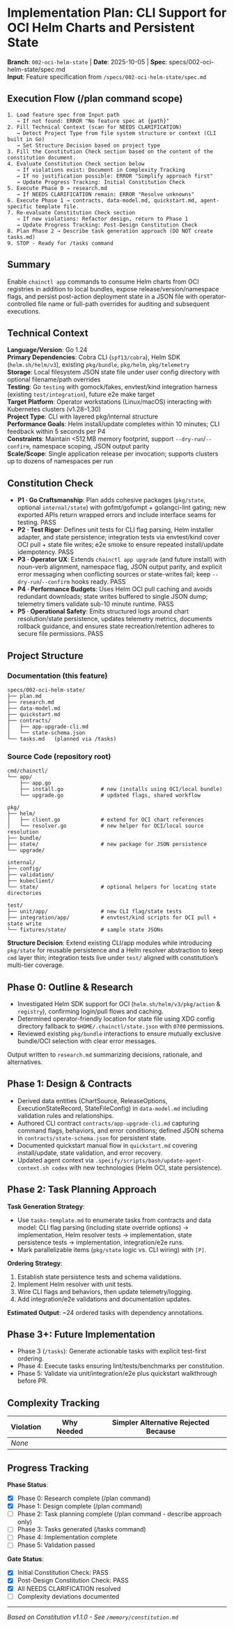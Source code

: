 # Implementation Plan: CLI Support for OCI Helm Charts and Persistent State

**Branch**: `002-oci-helm-state` | **Date**: 2025-10-05 | **Spec**: specs/002-oci-helm-state/spec.md  
**Input**: Feature specification from `/specs/002-oci-helm-state/spec.md`

## Execution Flow (/plan command scope)
```
1. Load feature spec from Input path
   → If not found: ERROR "No feature spec at {path}"
2. Fill Technical Context (scan for NEEDS CLARIFICATION)
   → Detect Project Type from file system structure or context (CLI built in Go)
   → Set Structure Decision based on project type
3. Fill the Constitution Check section based on the content of the constitution document.
4. Evaluate Constitution Check section below
   → If violations exist: Document in Complexity Tracking
   → If no justification possible: ERROR "Simplify approach first"
   → Update Progress Tracking: Initial Constitution Check
5. Execute Phase 0 → research.md
   → If NEEDS CLARIFICATION remain: ERROR "Resolve unknowns"
6. Execute Phase 1 → contracts, data-model.md, quickstart.md, agent-specific template file.
7. Re-evaluate Constitution Check section
   → If new violations: Refactor design, return to Phase 1
   → Update Progress Tracking: Post-Design Constitution Check
8. Plan Phase 2 → Describe task generation approach (DO NOT create tasks.md)
9. STOP - Ready for /tasks command
```

## Summary
Enable `chainctl app` commands to consume Helm charts from OCI registries in addition to local bundles, expose release/version/namespace flags, and persist post-action deployment state in a JSON file with operator-controlled file name or full-path overrides for auditing and subsequent executions.

## Technical Context
**Language/Version**: Go 1.24  
**Primary Dependencies**: Cobra CLI (`spf13/cobra`), Helm SDK (`helm.sh/helm/v3`), existing `pkg/bundle`, `pkg/helm`, `pkg/telemetry`  
**Storage**: Local filesystem JSON state file under user config directory with optional filename/path overrides  
**Testing**: Go `testing` with gomock/fakes, envtest/kind integration harness (existing `test/integration`), future e2e make target  
**Target Platform**: Operator workstations (Linux/macOS) interacting with Kubernetes clusters (v1.28–1.30)  
**Project Type**: CLI with layered pkg/internal structure  
**Performance Goals**: Helm install/update completes within 10 minutes; CLI feedback within 5 seconds per P4  
**Constraints**: Maintain <512 MB memory footprint, support `--dry-run`/`--confirm`, namespace scoping, JSON output parity  
**Scale/Scope**: Single application release per invocation; supports clusters up to dozens of namespaces per run

## Constitution Check
- **P1 · Go Craftsmanship**: Plan adds cohesive packages (`pkg/state`, optional `internal/state`) with gofmt/gofumpt + golangci-lint gating; new exported APIs return wrapped errors and include interface seams for testing. PASS
- **P2 · Test Rigor**: Defines unit tests for CLI flag parsing, Helm installer adapter, and state persistence; integration tests via envtest/kind cover OCI pull + state file writes; e2e smoke to ensure repeated install/update idempotency. PASS
- **P3 · Operator UX**: Extends `chainctl app upgrade` (and future install) with noun-verb alignment, namespace flag, JSON output parity, and explicit error messaging when conflicting sources or state-writes fail; keep `--dry-run`/`--confirm` hooks ready. PASS
- **P4 · Performance Budgets**: Uses Helm OCI pull caching and avoids redundant downloads; state writes buffered to single JSON dump; telemetry timers validate sub-10 minute runtime. PASS
- **P5 · Operational Safety**: Emits structured logs around chart resolution/state persistence, updates telemetry metrics, documents rollback guidance, and ensures state recreation/retention adheres to secure file permissions. PASS

## Project Structure

### Documentation (this feature)
```
specs/002-oci-helm-state/
├── plan.md
├── research.md
├── data-model.md
├── quickstart.md
├── contracts/
│   ├── app-upgrade-cli.md
│   └── state-schema.json
└── tasks.md   (planned via /tasks)
```

### Source Code (repository root)
```
cmd/chainctl/
└── app/
    ├── app.go
    ├── install.go            # new (installs using OCI/local bundle)
    └── upgrade.go            # updated flags, shared workflow

pkg/
├── helm/
│   ├── client.go             # extend for OCI chart references
│   └── resolver.go           # new helper for OCI/local source resolution
├── bundle/
├── state/                    # new package for JSON persistence
└── upgrade/

internal/
├── config/
├── validation/
├── kubeclient/
└── state/                    # optional helpers for locating state directories

test/
├── unit/app/                 # new CLI flag/state tests
├── integration/app/          # envtest/kind scripts for OCI pull + state write
└── fixtures/state/           # sample state JSONs
```

**Structure Decision**: Extend existing CLI/app modules while introducing `pkg/state` for reusable persistence and a Helm resolver abstraction to keep `cmd` layer thin; integration tests live under `test/` aligned with constitution’s multi-tier coverage.

## Phase 0: Outline & Research
- Investigated Helm SDK support for OCI (`helm.sh/helm/v3/pkg/action` & `registry`), confirming login/pull flows and caching.
- Determined operator-friendly location for state file using XDG config directory fallback to `$HOME/.chainctl/state.json` with `0700` permissions.
- Reviewed existing `pkg/bundle` interactions to ensure mutually exclusive bundle/OCI selection with clear error messages.

Output written to `research.md` summarizing decisions, rationale, and alternatives.

## Phase 1: Design & Contracts
- Derived data entities (ChartSource, ReleaseOptions, ExecutionStateRecord, StateFileConfig) in `data-model.md` including validation rules and relationships.
- Authored CLI contract `contracts/app-upgrade-cli.md` capturing command flags, behaviors, and error conditions; defined JSON schema in `contracts/state-schema.json` for persistent state.
- Documented quickstart manual flow in `quickstart.md` covering install/update, state validation, and error recovery.
- Updated agent context via `.specify/scripts/bash/update-agent-context.sh codex` with new technologies (Helm OCI, state persistence).

## Phase 2: Task Planning Approach
**Task Generation Strategy**:
- Use `tasks-template.md` to enumerate tasks from contracts and data model: CLI flag parsing (including state override options) → implementation, Helm resolver tests → implementation, state persistence tests → implementation, integration/e2e runs.
- Mark parallelizable items (`pkg/state` logic vs. CLI wiring) with `[P]`.

**Ordering Strategy**:
1. Establish state persistence tests and schema validations.
2. Implement Helm resolver with unit tests.
3. Wire CLI flags and behaviors, then update telemetry/logging.
4. Add integration/e2e validations and documentation updates.

**Estimated Output**: ~24 ordered tasks with dependency annotations.

## Phase 3+: Future Implementation
- Phase 3 (`/tasks`): Generate actionable tasks with explicit test-first ordering.
- Phase 4: Execute tasks ensuring lint/tests/benchmarks per constitution.
- Phase 5: Validate via unit/integration/e2e plus quickstart walkthrough before PR.

## Complexity Tracking
| Violation | Why Needed | Simpler Alternative Rejected Because |
|-----------|------------|-------------------------------------|
| *None* | | |

## Progress Tracking
**Phase Status**:
- [x] Phase 0: Research complete (/plan command)
- [x] Phase 1: Design complete (/plan command)
- [ ] Phase 2: Task planning complete (/plan command - describe approach only)
- [ ] Phase 3: Tasks generated (/tasks command)
- [ ] Phase 4: Implementation complete
- [ ] Phase 5: Validation passed

**Gate Status**:
- [x] Initial Constitution Check: PASS
- [x] Post-Design Constitution Check: PASS
- [x] All NEEDS CLARIFICATION resolved
- [ ] Complexity deviations documented

---
*Based on Constitution v1.1.0 - See `/memory/constitution.md`*
